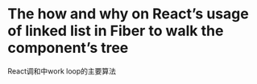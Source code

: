 The how and why on React’s usage of linked list in Fiber to walk the component’s tree
====
React调和中work loop的主要算法

